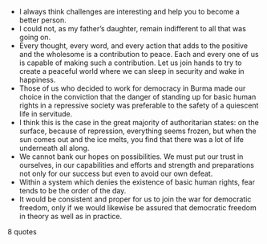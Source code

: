  - I always think challenges are interesting and help you to become a better person.
 - I could not, as my father’s daughter, remain indifferent to all that was going on.
 - Every thought, every word, and every action that adds to the positive and the wholesome is a contribution to peace. Each and every one of us is capable of making such a contribution. Let us join hands to try to create a peaceful world where we can sleep in security and wake in happiness.
 - Those of us who decided to work for democracy in Burma made our choice in the conviction that the danger of standing up for basic human rights in a repressive society was preferable to the safety of a quiescent life in servitude.
 - I think this is the case in the great majority of authoritarian states: on the surface, because of repression, everything seems frozen, but when the sun comes out and the ice melts, you find that there was a lot of life underneath all along.
 - We cannot bank our hopes on possibilities. We must put our trust in ourselves, in our capabilities and efforts and strength and preparations not only for our success but even to avoid our own defeat.
 - Within a system which denies the existence of basic human rights, fear tends to be the order of the day.
 - It would be consistent and proper for us to join the war for democratic freedom, only if we would likewise be assured that democratic freedom in theory as well as in practice.

8 quotes